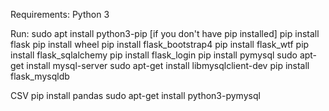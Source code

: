 Requirements:
Python 3

Run:
sudo apt install python3-pip [if you don't have pip installed]
pip install flask
pip install wheel
pip install flask_bootstrap4
pip install flask_wtf
pip install flask_sqlalchemy
pip install flask_login
pip install pymysql
sudo apt-get install mysql-server
sudo apt-get install libmysqlclient-dev
pip install flask_mysqldb

CSV
pip install pandas
sudo apt-get install python3-pymysql